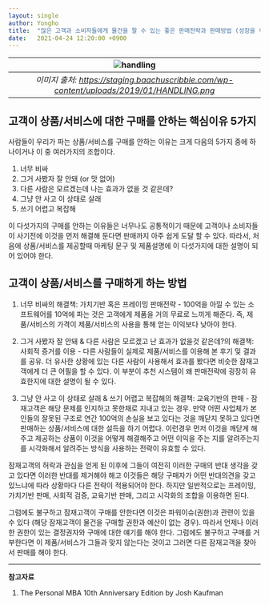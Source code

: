 ```yaml
---
layout: single
author: Yongho
title:  "많은 고객과 소비자들에게 물건을 팔 수 있는 좋은 판매전략과 판매방법 (성장을 위한 지식 #10)"
date:   2021-04-24 12:20:00 +0900
---
```


| ![handling](https://staging.baachuscribble.com/wp-content/uploads/2019/01/HANDLING.png) |
| :--: |
| *이미지 출처: https://staging.baachuscribble.com/wp-content/uploads/2019/01/HANDLING.png* |

## 고객이 상품/서비스에 대한 구매를 안하는 핵심이유 5가지

사람들이 우리가 파는 상품/서비스를 구매를 안하는 이유는 크게 다음의 5가지 중에 하나이거나 이 중 여러가지의 조합이다.

1. 너무 비싸
2. 그거 사봤자 잘 안돼 (or 맛 없어)
3. 다른 사람은 모르겠는데 나는 효과가 없을 것 같은데? 
4. 그냥 안 사고 이 상태로 살래
5. 쓰기 어렵고 복잡해

이 다섯가지의 구매를 안하는 이유들은 너무나도 공통적이기 때문에 고객이나 소비자들이 사기전에 이것을 먼저 해결해 둔다면 판매까지 아주 쉽게 도달 할 수 있다. 따라서, 처음에 상품/서비스를 제공할때 마케팅 문구 및 제품설명에 이 다섯가지에 대한 설명이 되어 있어야 한다. 

## 고객이 상품/서비스를 구매하게 하는 방법

1. 너무 비싸의 해결책: 가치기반 혹은 프레이밍 판매전략 - 100억을 아낄 수 있는 소프트웨어를 10억에 파는 것은 고객에게 제품을 거의 무료로 느끼게 해준다. 즉, 제품/서비스의 가격이 제품/서비스의 사용을 통해 얻는 이익보다 낮아야 한다. 

2. 그거 사봤자 잘 안돼 & 다른 사람은 모르겠고 난 효과가 없을것 같은데?의 해결책: 사회적 증거를 이용 - 다른 사람들이 실제로 제품/서비스를 이용해 본 후기 및 결과를 공유. 더 유사한 상황에 있는 다른 사람이 사용해서 효과를 봤다면 비슷한 잠재고객에게 더 큰 어필을 할 수 있다. 이 부분이 추천 시스템이 왜 판매전략에 굉장히 유효한지에 대한 설명이 될 수 있다.

3. 그냥 안 사고 이 상태로 살래 & 쓰기 어렵고 복잡해의 해결책: 교육기반의 판매 - 잠재고객은 해당 문제를 인지하고 못한채로 지내고 있는 경우. 만약 어떤 사업체가 본인들의 잘못된 구조로 연간 100억의 손실을 보고 있다는 것을 깨닫지 못하고 있다면 판매하는 상품/서비스에 대한 설득을 하기 어렵다. 이런경우 먼저 이것을 깨닫게 해주고 제공하는 상품이 이것을 어떻게 해결해주고 어떤 이익을 주는 지를 알려주는지를 시각화해서 알려주는 방식을 사용하는 전략이 유효할 수 있다.

잠재고객의 허락과 관심을 얻게 된 이후에 그들이 여전히 이러한 구매의 반대 생각을 갖고 있다면 이러한 반대를 제거해야 해고 이것들은 해당 구매자가 어떤 반대의견을 갖고 있느냐에 따라 상황마다 다른 전략이 적용되어야 한다. 하지만 일반적으로는 프레이밍, 가치기반 판매, 사회적 검증, 교육기반 판매, 그리고 시각화의 조합을 이용하면 된다.

그럼에도 불구하고 잠재고객이 구매를 안한다면 이것은 파워이슈(권한)과 관련이 있을 수 있다 (해당 잠재고객이 물건을 구매할 권한과 예산이 없는 경우). 따라서 언제나 이러한 권한이 있는 결정권자와 구매에 대한 얘기를 해야 한다. 그럼에도 불구하고 구매를 거부한다면 이 제품/서비스가 그들과 맞지 않는다는 것이고 그러면 다른 잠재고객을 찾아서 판매를 해야 한다.


---
**참고자료**
1. The Personal MBA 10th Anniversary Edition by Josh Kaufman